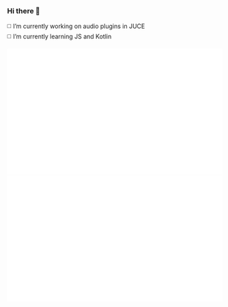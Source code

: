 ### Hi there 👋


◻️  I’m currently working on audio plugins in JUCE<br />◻️  I’m currently learning JS and Kotlin
<!--
**jarekkopaczewski/jarekkopaczewski** is a ✨ _special_ ✨ repository because its `README.md` (this file) appears on your GitHub profile.

Here are some ideas to get you started:

- 🔭 I’m currently working on 
- 🌱 I’m currently learning ...
- 👯 I’m looking to collaborate on ...
- 🤔 I’m looking for help with ...
- 💬 Ask me about ...
- 📫 How to reach me: ...
- 😄 Pronouns: ...
- ⚡ Fun fact: ...
-->

![Lang](https://github.com/jarekkopaczewski/Stats/blob/946ba7c213fd664733e71d984dfd0224f11db7df/generated/languages.svg) 
![Stats](https://github.com/jarekkopaczewski/Stats/blob/1ff1ce3d4f65621dbf8c5c423abae5d61e526d0e/generated/overview.svg)

